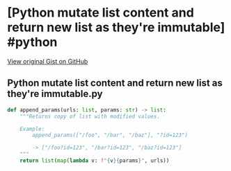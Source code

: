 # [Python mutate list content and return new list as they're immutable] #python

[View original Gist on GitHub](https://gist.github.com/Integralist/70856b480ecb343b85b796d4dd2f9f32)

## Python mutate list content and return new list as they're immutable.py

```python
def append_params(urls: list, params: str) -> list:
    """Returns copy of list with modified values.

    Example:
        append_params(["/foo", "/bar", "/baz"], "?id=123")

		-> ["/foo?id=123", "/bar?id=123", "/baz?id=123"]
    """
    return list(map(lambda v: f"{v}{params}", urls))
```

